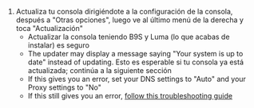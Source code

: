 1. Actualiza tu consola dirigiéndote a la configuración de la consola, después a "Otras opciones", luego ve al último menú de la derecha y toca "Actualización"
    - Actualizar la consola teniendo B9S y Luma (lo que acabas de instalar) es seguro
    - The updater may display a message saying "Your system is up to date" instead of updating. Esto es esperable si tu consola ya está actualizada; continúa a la siguiente sección
    - If this gives you an error, set your DNS settings to "Auto" and your Proxy settings to "No"
    - If this still gives you an error, [follow this troubleshooting guide](troubleshooting-finalizing-setup.html)
